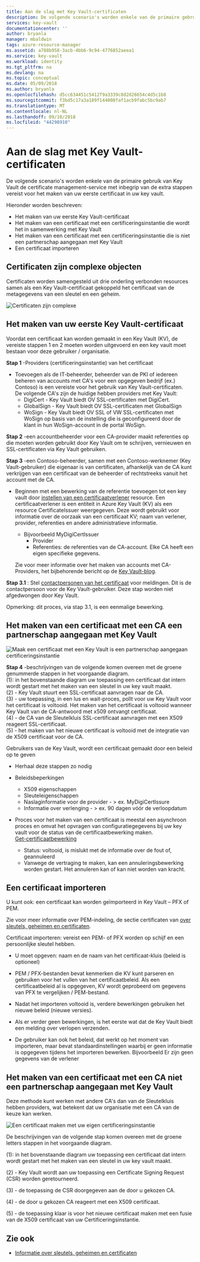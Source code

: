 ```yaml
---
title: Aan de slag met Key Vault-certificaten
description: De volgende scenario's worden enkele van de primaire gebruik van Key Vault de certificate management-service met inbegrip van de extra stappen vereist voor het maken van uw eerste certificaat in uw key vault.
services: key-vault
documentationcenter: ''
author: bryanla
manager: mbaldwin
tags: azure-resource-manager
ms.assetid: a788b958-3acb-4bb6-9c94-4776852aeea1
ms.service: key-vault
ms.workload: identity
ms.tgt_pltfrm: na
ms.devlang: na
ms.topic: conceptual
ms.date: 05/09/2018
ms.author: bryanla
ms.openlocfilehash: d5cc634451c5412f9a3339c8d2d26654c4d5c1b8
ms.sourcegitcommit: f3bd5c17a3a189f144008faf1acb9fabc5bc9ab7
ms.translationtype: MT
ms.contentlocale: nl-NL
ms.lasthandoff: 09/10/2018
ms.locfileid: "44298910"
---
```

# <a name="get-started-with-key-vault-certificates"></a>Aan de slag met Key Vault-certificaten
De volgende scenario's worden enkele van de primaire gebruik van Key Vault de certificate management-service met inbegrip van de extra stappen vereist voor het maken van uw eerste certificaat in uw key vault.

Hieronder worden beschreven:
- Het maken van uw eerste Key Vault-certificaat
- Het maken van een certificaat met een certificeringsinstantie die wordt het in samenwerking met Key Vault
- Het maken van een certificaat met een certificeringsinstantie die is niet een partnerschap aangegaan met Key Vault
- Een certificaat importeren

## <a name="certificates-are-complex-objects"></a>Certificaten zijn complexe objecten
Certificaten worden samengesteld uit drie onderling verbonden resources samen als een Key Vault-certificaat gekoppeld het certificaat van de metagegevens van een sleutel en een geheim.


![Certificaten zijn complexe](media/azure-key-vault.png)


## <a name="creating-your-first-key-vault-certificate"></a>Het maken van uw eerste Key Vault-certificaat  
 Voordat een certificaat kan worden gemaakt in een Key Vault (KV), de vereiste stappen 1 en 2 moeten worden uitgevoerd en een key vault moet bestaan voor deze gebruiker / organisatie.  

**Stap 1** -Providers (certificeringsinstantie) van het certificaat  
-   Toevoegen als de IT-beheerder, beheerder van de PKI of iedereen beheren van accounts met CA's voor een opgegeven bedrijf (ex.) Contoso) is een vereiste voor het gebruik van Key Vault-certificaten.  
    De volgende CA's zijn de huidige hebben providers met Key Vault:  
    -   DigiCert - Key Vault biedt OV SSL-certificaten met DigiCert.  
    -   GlobalSign - Key Vault biedt OV SSL-certificaten met GlobalSign  
    -   WoSign - Key Vault biedt OV SSL of VW SSL-certificaten met WoSign op basis van de instelling die is geconfigureerd door de klant in hun WoSign-account in de portal WoSign.  

**Stap 2** -een accountbeheerder voor een CA-provider maakt referenties op die moeten worden gebruikt door Key Vault om te schrijven, vernieuwen en SSL-certificaten via Key Vault gebruiken.

**Stap 3** -een Contoso-beheerder, samen met een Contoso-werknemer (Key Vault-gebruiker) die eigenaar is van certificaten, afhankelijk van de CA kunt verkrijgen van een certificaat van de beheerder of rechtstreeks vanuit het account met de CA.  

-   Beginnen met een bewerking van de referentie toevoegen tot een key vault door [instellen van een certificaatverlener](/rest/api/keyvault/setcertificateissuer) resource. Een certificaatverlener is een entiteit in Azure Key Vault (KV) als een resource CertificateIssuer weergegeven. Deze wordt gebruikt voor informatie over de oorzaak van een certificaat KV; naam van verlener, provider, referenties en andere administratieve informatie.
    -   Bijvoorbeeld MyDigiCertIssuer  
        -   Provider  
        -   Referenties: de referenties van de CA-account. Elke CA heeft een eigen specifieke gegevens.  

     Zie voor meer informatie over het maken van accounts met CA-Providers, het bijbehorende bericht op de [Key Vault-blog](http://aka.ms/kvcertsblog).  

**Stap 3.1** : Stel [contactpersonen van het certificaat](/rest/api/keyvault/setcertificatecontacts) voor meldingen. Dit is de contactpersoon voor de Key Vault-gebruiker. Deze stap worden niet afgedwongen door Key Vault.  

Opmerking: dit proces, via stap 3.1, is een eenmalige bewerking.  

## <a name="creating-a-certificate-with-a-ca-partnered-with-key-vault"></a>Het maken van een certificaat met een CA een partnerschap aangegaan met Key Vault

![Maak een certificaat met een Key Vault is een partnerschap aangegaan certificeringsinstantie](media/certificate-authority-2.png)

**Stap 4** -beschrijvingen van de volgende komen overeen met de groene genummerde stappen in het voorgaande diagram.  
  (1): in het bovenstaande diagram uw toepassing een certificaat dat intern wordt gestart met het maken van een sleutel in uw key vault maakt.  
  (2) - Key Vault stuurt een SSL-certificaat aanvragen naar de CA.  
  (3) - uw toepassing, in een lus en wait-proces, pollt voor uw Key Vault voor het certificaat is voltooid. Het maken van het certificaat is voltooid wanneer Key Vault van de CA-antwoord met x509 ontvangt certificaat.  
  (4) - de CA van de Sleutelkluis SSL-certificaat aanvragen met een X509 reageert SSL-certificaat.  
  (5) - het maken van het nieuwe certificaat is voltooid met de integratie van de X509 certificaat voor de CA.  

  Gebruikers van de Key Vault, wordt een certificaat gemaakt door een beleid op te geven

  -   Herhaal deze stappen zo nodig  
  -   Beleidsbeperkingen  
      -   X509 eigenschappen  
      -   Sleuteleigenschappen  
      -   Naslaginformatie voor de provider - > ex. MyDigiCertIssure  
      -   Informatie over verlenging - > ex. 90 dagen vóór de verloopdatum  

  - Proces voor het maken van een certificaat is meestal een asynchroon proces en omvat het opvragen van configuratiegegevens bij uw key vault voor de status van de certificaatbewerking maken.  
[Get-certificaatbewerking](https://docs.microsoft.com/en-us/rest/api/keyvault/getcertificateoperation)  
      -   Status: voltooid, is mislukt met de informatie over de fout of, geannuleerd  
      -   Vanwege de vertraging te maken, kan een annuleringsbewerking worden gestart. Het annuleren kan of kan niet worden van kracht.  

## <a name="import-a-certificate"></a>Een certificaat importeren  
 U kunt ook: een certificaat kan worden geïmporteerd in Key Vault – PFX of PEM.  

 Zie voor meer informatie over PEM-indeling, de sectie certificaten van [over sleutels, geheimen en certificaten](about-keys-secrets-and-certificates.md).  

 Certificaat importeren: vereist een PEM- of PFX worden op schijf en een persoonlijke sleutel hebben. 
-   U moet opgeven: naam en de naam van het certificaat-kluis (beleid is optioneel)

-   PEM / PFX-bestanden bevat kenmerken die KV kunt parseren en gebruiken voor het vullen van het certificaatbeleid. Als een certificaatbeleid al is opgegeven, KV wordt geprobeerd om gegevens van PFX te vergelijken / PEM-bestand.  

-   Nadat het importeren voltooid is, verdere bewerkingen gebruiken het nieuwe beleid (nieuwe versies).  

-   Als er verder geen bewerkingen, is het eerste wat dat de Key Vault biedt een melding over verlopen verzenden. 

-   De gebruiker kan ook het beleid, dat werkt op het moment van importeren, maar bevat standaardinstellingen waarbij er geen informatie is opgegeven tijdens het importeren bewerken. Bijvoorbeeld Er zijn geen gegevens van de verlener  

## <a name="creating-a-certificate-with-a-ca-not-partnered-with-key-vault"></a>Het maken van een certificaat met een CA niet een partnerschap aangegaan met Key Vault  
 Deze methode kunt werken met andere CA's dan van de Sleutelkluis hebben providers, wat betekent dat uw organisatie met een CA van de keuze kan werken.  

![Een certificaat maken met uw eigen certificeringsinstantie](media/certificate-authority-1.png)  

 De beschrijvingen van de volgende stap komen overeen met de groene letters stappen in het voorgaande diagram.  

  (1): in het bovenstaande diagram uw toepassing een certificaat dat intern wordt gestart met het maken van een sleutel in uw key vault maakt.  

  (2) - Key Vault wordt aan uw toepassing een Certificate Signing Request (CSR) worden geretourneerd.  

  (3) - de toepassing de CSR doorgegeven aan de door u gekozen CA.  

  (4) - de door u gekozen CA reageert met een X509 certificaat.  

  (5) - de toepassing klaar is voor het nieuwe certificaat maken met een fusie van de X509 certificaat van uw Certificeringsinstantie.

## <a name="see-also"></a>Zie ook

- [Informatie over sleutels, geheimen en certificaten](about-keys-secrets-and-certificates.md)
